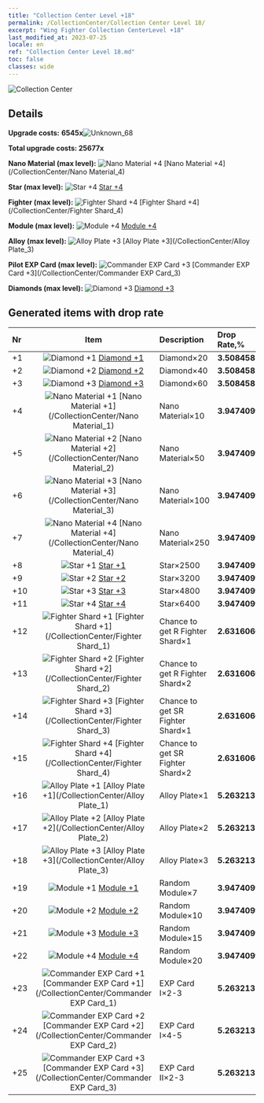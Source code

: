 ```yaml
---
title: "Collection Center Level +18"
permalink: /CollectionCenter/Collection Center Level 18/
excerpt: "Wing Fighter Collection CenterLevel +18"
last_modified_at: 2023-07-25
locale: en
ref: "Collection Center Level 18.md"
toc: false
classes: wide
---
```



  ![Collection Center](/images/bh_img6.png)

## Details

 **Upgrade costs:** **6545x**![Unknown_68](/images/item/bh_img25_p.png)

 **Total upgrade costs: 25677x**

 **Nano Material (max level):** ![Nano Material +4](/images/cc/CC_Nano_Material_4_p.png) [Nano Material +4](/CollectionCenter/Nano Material_4)

 **Star (max level):** ![Star +4](/images/cc/CC_Star_4_p.png) [Star +4](/CollectionCenter/Star_4)

 **Fighter (max level):** ![Fighter Shard +4](/images/cc/CC_Fighter_Shard_4_p.png) [Fighter Shard +4](/CollectionCenter/Fighter Shard_4)

 **Module (max level):** ![Module +4](/images/cc/CC_Module_4_p.png) [Module +4](/CollectionCenter/Module_4)

 **Alloy (max level):** ![Alloy Plate +3](/images/cc/CC_Alloy_Plate_3_p.png) [Alloy Plate +3](/CollectionCenter/Alloy Plate_3)

 **Pilot EXP Card (max level):** ![Commander EXP Card +3](/images/cc/CC_Pilot_EXP_Card_3_p.png) [Commander EXP Card +3](/CollectionCenter/Commander EXP Card_3)

 **Diamonds (max level):** ![Diamond +3](/images/cc/CC_Diamond_3_p.png) [Diamond +3](/CollectionCenter/Diamond_3)

## Generated items with drop rate

  |  Nr |     Item   |    Description   |  Drop Rate,% |
  |:----|:----------:|:-----------------|:-------------|
  | +1 | ![Diamond +1](/images/cc/CC_Diamond_1_p.png) [Diamond +1](/CollectionCenter/Diamond_1) | Diamond×20 | **3.508458** |
  | +2 | ![Diamond +2](/images/cc/CC_Diamond_2_p.png) [Diamond +2](/CollectionCenter/Diamond_2) | Diamond×40 | **3.508458** |
  | +3 | ![Diamond +3](/images/cc/CC_Diamond_3_p.png) [Diamond +3](/CollectionCenter/Diamond_3) | Diamond×60 | **3.508458** |
  | +4 | ![Nano Material +1](/images/cc/CC_Nano_Material_1_p.png) [Nano Material +1](/CollectionCenter/Nano Material_1) | Nano Material×10 | **3.9474099** |
  | +5 | ![Nano Material +2](/images/cc/CC_Nano_Material_2_p.png) [Nano Material +2](/CollectionCenter/Nano Material_2) | Nano Material×50 | **3.9474099** |
  | +6 | ![Nano Material +3](/images/cc/CC_Nano_Material_3_p.png) [Nano Material +3](/CollectionCenter/Nano Material_3) | Nano Material×100 | **3.9474099** |
  | +7 | ![Nano Material +4](/images/cc/CC_Nano_Material_4_p.png) [Nano Material +4](/CollectionCenter/Nano Material_4) | Nano Material×250 | **3.9474099** |
  | +8 | ![Star +1](/images/cc/CC_Star_1_p.png) [Star +1](/CollectionCenter/Star_1) | Star×2500 | **3.9474099** |
  | +9 | ![Star +2](/images/cc/CC_Star_2_p.png) [Star +2](/CollectionCenter/Star_2) | Star×3200 | **3.9474099** |
  | +10 | ![Star +3](/images/cc/CC_Star_3_p.png) [Star +3](/CollectionCenter/Star_3) | Star×4800 | **3.9474099** |
  | +11 | ![Star +4](/images/cc/CC_Star_4_p.png) [Star +4](/CollectionCenter/Star_4) | Star×6400 | **3.9474099** |
  | +12 | ![Fighter Shard +1](/images/cc/CC_Fighter_Shard_1_p.png) [Fighter Shard +1](/CollectionCenter/Fighter Shard_1) | Chance to get R Fighter Shard×1 | **2.6316066** |
  | +13 | ![Fighter Shard +2](/images/cc/CC_Fighter_Shard_2_p.png) [Fighter Shard +2](/CollectionCenter/Fighter Shard_2) | Chance to get R Fighter Shard×2 | **2.6316066** |
  | +14 | ![Fighter Shard +3](/images/cc/CC_Fighter_Shard_3_p.png) [Fighter Shard +3](/CollectionCenter/Fighter Shard_3) | Chance to get SR Fighter Shard×1 | **2.6316066** |
  | +15 | ![Fighter Shard +4](/images/cc/CC_Fighter_Shard_4_p.png) [Fighter Shard +4](/CollectionCenter/Fighter Shard_4) | Chance to get SR Fighter Shard×2 | **2.6316066** |
  | +16 | ![Alloy Plate +1](/images/cc/CC_Alloy_Plate_1_p.png) [Alloy Plate +1](/CollectionCenter/Alloy Plate_1) | Alloy Plate×1 | **5.263213** |
  | +17 | ![Alloy Plate +2](/images/cc/CC_Alloy_Plate_2_p.png) [Alloy Plate +2](/CollectionCenter/Alloy Plate_2) | Alloy Plate×2 | **5.263213** |
  | +18 | ![Alloy Plate +3](/images/cc/CC_Alloy_Plate_3_p.png) [Alloy Plate +3](/CollectionCenter/Alloy Plate_3) | Alloy Plate×3 | **5.263213** |
  | +19 | ![Module +1](/images/cc/CC_Module_1_p.png) [Module +1](/CollectionCenter/Module_1) | Random Module×7 | **3.9474099** |
  | +20 | ![Module +2](/images/cc/CC_Module_2_p.png) [Module +2](/CollectionCenter/Module_2) | Random Module×10 | **3.9474099** |
  | +21 | ![Module +3](/images/cc/CC_Module_3_p.png) [Module +3](/CollectionCenter/Module_3) | Random Module×15 | **3.9474099** |
  | +22 | ![Module +4](/images/cc/CC_Module_4_p.png) [Module +4](/CollectionCenter/Module_4) | Random Module×20 | **3.9474099** |
  | +23 | ![Commander EXP Card +1](/images/cc/CC_Pilot_EXP_Card_1_p.png) [Commander EXP Card +1](/CollectionCenter/Commander EXP Card_1) | EXP Card I×2-3 | **5.263213** |
  | +24 | ![Commander EXP Card +2](/images/cc/CC_Pilot_EXP_Card_2_p.png) [Commander EXP Card +2](/CollectionCenter/Commander EXP Card_2) | EXP Card I×4-5 | **5.263213** |
  | +25 | ![Commander EXP Card +3](/images/cc/CC_Pilot_EXP_Card_3_p.png) [Commander EXP Card +3](/CollectionCenter/Commander EXP Card_3) | EXP Card II×2-3 | **5.263213** |

